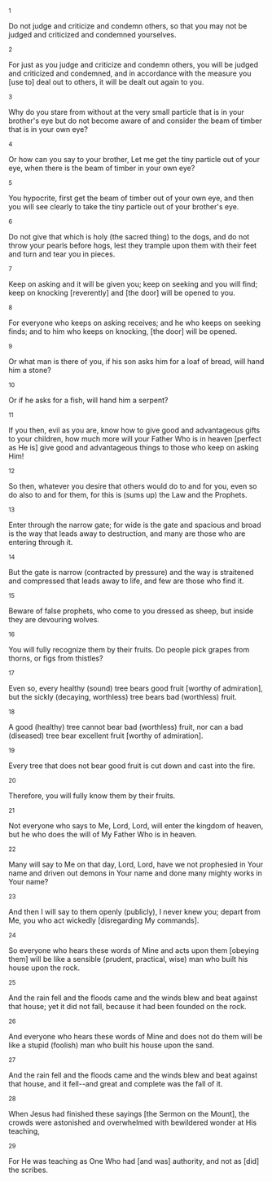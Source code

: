 <sup>1</sup> 

Do not judge and criticize and condemn others, so that you may not be judged and criticized and condemned yourselves. 

<sup>2</sup> 

For just as you judge and criticize and condemn others, you will be judged and criticized and condemned, and in accordance with the measure you [use to] deal out to others, it will be dealt out again to you. 

<sup>3</sup> 

Why do you stare from without at the very small particle that is in your brother's eye but do not become aware of and consider the beam of timber that is in your own eye? 

<sup>4</sup> 

Or how can you say to your brother, Let me get the tiny particle out of your eye, when there is the beam of timber in your own eye? 

<sup>5</sup> 

You hypocrite, first get the beam of timber out of your own eye, and then you will see clearly to take the tiny particle out of your brother's eye. 

<sup>6</sup> 

Do not give that which is holy (the sacred thing) to the dogs, and do not throw your pearls before hogs, lest they trample upon them with their feet and turn and tear you in pieces. 

<sup>7</sup> 

Keep on asking and it will be given you;  keep on seeking and you will find; keep on knocking [reverently] and [the door] will be opened to you. 

<sup>8</sup> 

For everyone who keeps on asking receives; and he who keeps on seeking finds; and to him who keeps on knocking, [the door] will be opened. 

<sup>9</sup> 

Or what man is there of you, if his son asks him for a loaf of bread, will hand him a stone? 

<sup>10</sup> 

Or if he asks for a fish, will hand him a serpent? 

<sup>11</sup> 

If you then, evil as you are, know how to give good and advantageous gifts to your children, how much more will your Father Who is in heaven [perfect as He is] give good and advantageous things to those who keep on asking Him! 

<sup>12</sup> 

So then, whatever you desire that others would do to and for you, even so do also to and for them, for this is (sums up) the Law and the Prophets. 

<sup>13</sup> 

Enter through the narrow gate; for wide is the gate and spacious and broad is the way that leads away to destruction, and many are those who are entering through it. 

<sup>14</sup> 

But the gate is narrow (contracted by pressure) and the way is straitened and compressed that leads away to life, and few are those who find it. 

<sup>15</sup> 

Beware of false prophets, who come to you dressed as sheep, but inside they are devouring wolves. 

<sup>16</sup> 

You will fully recognize them by their fruits. Do people pick grapes from thorns, or figs from thistles? 

<sup>17</sup> 

Even so, every healthy (sound) tree bears good fruit [worthy of admiration], but the sickly (decaying, worthless) tree bears bad (worthless) fruit. 

<sup>18</sup> 

A good (healthy) tree cannot bear bad (worthless) fruit, nor can a bad (diseased) tree bear excellent fruit [worthy of admiration]. 

<sup>19</sup> 

Every tree that does not bear good fruit is cut down and cast into the fire. 

<sup>20</sup> 

Therefore, you will fully know them by their fruits. 

<sup>21</sup> 

Not everyone who says to Me, Lord, Lord, will enter the kingdom of heaven, but he who does the will of My Father Who is in heaven. 

<sup>22</sup> 

Many will say to Me on that day, Lord, Lord, have we not prophesied in Your name and driven out demons in Your name and done many mighty works in Your name? 

<sup>23</sup> 

And then I will say to them openly (publicly), I never knew you; depart from Me, you who act wickedly [disregarding My commands]. 

<sup>24</sup> 

So everyone who hears these words of Mine and acts upon them [obeying them] will be like a sensible (prudent, practical, wise) man who built his house upon the rock. 

<sup>25</sup> 

And the rain fell and the floods came and the winds blew and beat against that house; yet it did not fall, because it had been founded on the rock. 

<sup>26</sup> 

And everyone who hears these words of Mine and does not do them will be like a stupid (foolish) man who built his house upon the sand. 

<sup>27</sup> 

And the rain fell and the floods came and the winds blew and beat against that house, and it fell--and great and complete was the fall of it. 

<sup>28</sup> 

When Jesus had finished these sayings [the Sermon on the Mount], the crowds were astonished and overwhelmed with bewildered wonder at His teaching, 

<sup>29</sup> 

For He was teaching as One Who had [and was] authority, and not as [did] the scribes.